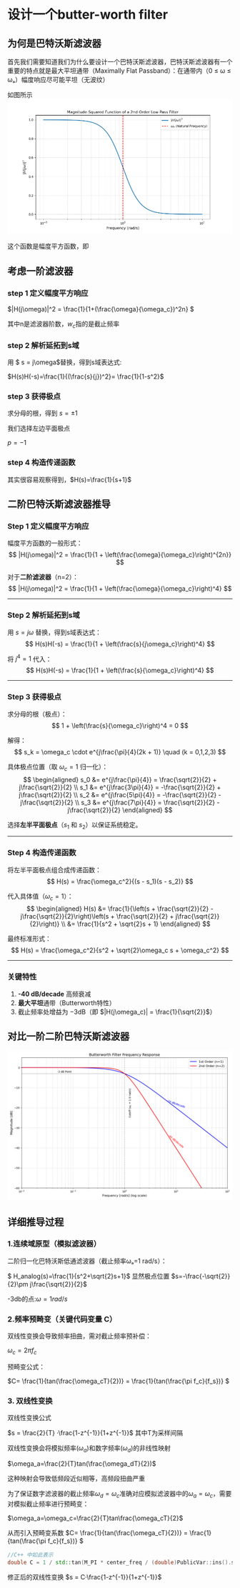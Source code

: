 # 设计一个butter-worth filter

## 为何是巴特沃斯滤波器

首先我们需要知道我们为什么要设计一个巴特沃斯滤波器，巴特沃斯滤波器有一个重要的特点就是最大平坦通带​​（Maximally Flat Passband）：在通带内（0 ≤ ω ≤ ωₐ）幅度响应尽可能平坦（无波纹）

如图所示
![](./images/magnitude-squared-funtion.png)

这个函数是幅度平方函数，即

## 考虑一阶滤波器


### step 1 定义幅度平方响应

$|H(j\omega)|^2 = \frac{1}{1+(\frac{\omega}{\omega_c})^2n} $

其中n是滤波器阶数，$w_c$指的是截止频率


### step 2 解析延拓到s域

用 $ s = j\omega$替换，得到s域表达式:

$H(s)H(-s)=\frac{1}{(\frac{s}{j})^2}= \frac{1}{1-s^2}$

### step 3 获得极点

求分母的根，得到 $s = \pm1$

我们选择左边平面极点

$p=-1$

### step 4 构造传递函数

其实很容易观察得到，$H(s)=\frac{1}{s+1}$


## 二阶巴特沃斯滤波器推导

### Step 1 定义幅度平方响应

幅度平方函数的一般形式：
$$ |H(j\omega)|^2 = \frac{1}{1 + \left(\frac{\omega}{\omega_c}\right)^{2n}} $$

对于**二阶滤波器**（n=2）：
$$ |H(j\omega)|^2 = \frac{1}{1 + \left(\frac{\omega}{\omega_c}\right)^4} $$

---

### Step 2 解析延拓到s域

用 $s = j\omega$ 替换，得到s域表达式：
$$ H(s)H(-s) = \frac{1}{1 + \left(\frac{s}{j\omega_c}\right)^4} $$

将 $j^4 = 1$ 代入：
$$ H(s)H(-s) = \frac{1}{1 + \left(\frac{s}{\omega_c}\right)^4} $$

---

### Step 3 获得极点

求分母的根（极点）：
$$ 1 + \left(\frac{s}{\omega_c}\right)^4 = 0 $$

解得：
$$ s_k = \omega_c \cdot e^{j\frac{\pi}{4}(2k + 1)} \quad (k = 0,1,2,3) $$

具体极点位置（取 $\omega_c = 1$ 归一化）：
$$
\begin{aligned}
s_0 &= e^{j\frac{\pi}{4}} = \frac{\sqrt{2}}{2} + j\frac{\sqrt{2}}{2} \\
s_1 &= e^{j\frac{3\pi}{4}} = -\frac{\sqrt{2}}{2} + j\frac{\sqrt{2}}{2} \\
s_2 &= e^{j\frac{5\pi}{4}} = -\frac{\sqrt{2}}{2} - j\frac{\sqrt{2}}{2} \\
s_3 &= e^{j\frac{7\pi}{4}} = \frac{\sqrt{2}}{2} - j\frac{\sqrt{2}}{2}
\end{aligned}
$$

选择**左半平面极点**（$s_1$ 和 $s_2$）以保证系统稳定。

---

### Step 4 构造传递函数

将左半平面极点组合成传递函数：
$$ H(s) = \frac{\omega_c^2}{(s - s_1)(s - s_2)} $$

代入具体值（$\omega_c = 1$）：
$$
\begin{aligned}
H(s) &= \frac{1}{\left(s + \frac{\sqrt{2}}{2} - j\frac{\sqrt{2}}{2}\right)\left(s + \frac{\sqrt{2}}{2} + j\frac{\sqrt{2}}{2}\right)} \\
&= \frac{1}{s^2 + \sqrt{2}s + 1}
\end{aligned}
$$

最终标准形式：
$$ H(s) = \frac{\omega_c^2}{s^2 + \sqrt{2}\omega_c s + \omega_c^2} $$

---

### 关键特性
1. **-40 dB/decade** 高频衰减
2. **最大平坦**通带（Butterworth特性）
3. 截止频率处增益为 $-3\text{dB}$（即 $|H(j\omega_c)| = \frac{1}{\sqrt{2}}$）


## 对比一阶二阶巴特沃斯滤波器

![=](./images/different-level.png)

## 详细推导过程

### 1.连续域原型（模拟滤波器）

二阶归一化巴特沃斯低通滤波器（截止频率ωₐ=1 rad/s）：

$ H_analog(s)=\frac{1}{s^2+\sqrt{2}s+1}$ 显然极点位置 $s=-\frac{-\sqrt{2}}{2}\pm j\frac{\sqrt{2}}{2}$

-3db的点:$\omega=1rad/s$

### 2.频率预畸变（关键代码变量 C）

双线性变换会导致频率扭曲，需对截止频率预补偿：

$\omega_c=2\pi f_c$

预畸变公式：

$C= \frac{1}{tan(\frac{\omega_cT}{2})} = \frac{1}{tan(\frac{\pi f_c}{f_s})} $



### 3. 双线性变换

双线性变换公式

$s = \frac{2}{T} ·\frac{1-z^{-1}}{1+z^{-1}}$ 其中T为采样间隔

双线性变换会将模拟频率($\omega_a$)和数字频率($\omega_d$)的非线性映射

$\omega_a=\frac{2}{T}tan(\frac{\omega_dT}{2})$

这种映射会导致低频段近似相等，高频段扭曲严重

为了保证数字滤波器的截止频率$\omega_d=\omega_c$准确对应模拟滤波器中的$\omega_a=\omega_c$，需要对模拟截止频率进行预畸变：

$\omega_a=\omega_c=\frac{2}{T}tan\frac{\omega_cT}{2}$

从而引入预畸变系数
$C= \frac{1}{tan(\frac{\omega_cT}{2})} = \frac{1}{tan(\frac{\pi f_c}{f_s})} $

```C++
//C++ 中如此表示
double C = 1 / std::tan(M_PI * center_freq / (double)PublicVar::ins().sample_rate);
```

修正后的双线性变换 $s = C·\frac{1-z^{-1}}{1+z^{-1}}$